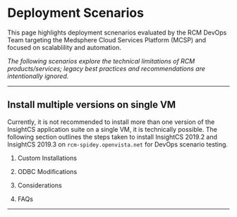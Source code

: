 # Deployment Scenarios

This page highlights deployment scnenarios evaluated by the RCM DevOps Team targeting the Medsphere Cloud Services Platform (MCSP) and focused on scalablility and automation.

_The following scenarios explore the technical limitations of RCM products/services; legacy best practices and recommendations are intentionally ignored._

---

## Install multiple versions on single VM
Currently, it is not recommended to install more than one version of the InsightCS application suite on a single VM, it is technically possible.  The following section outlines the steps taken to install InsightCS 2019.2 and InsightCS 2019.3 on `rcm-spidey.openvista.net` for DevOps scenario testing.

1. Custom Installations

2. ODBC Modifications

3. Considerations

4. FAQs

---










